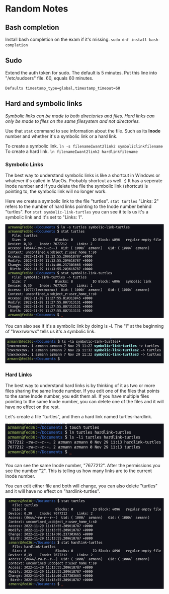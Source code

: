 # Random Notes

## Bash completion

Install bash completion on the exam if it's missing.
``sudo dnf install bash-completion``

## Sudo

Extend the auth token for sudo. The default is 5 minutes. Put this line into "/etc/sudoers" file. 60, equals 60 minutes.

``Defaults timestamp_type=global,timestamp_timeout=60``

## Hard and symbolic links

*Symbolic links can be made to both directories and files. Hard links can only be made to files on the same filesystem and not directories.*

Use that ``stat`` command to see information about the file. Such as its **Inode** number and whether it's a symbolic link or a hard link.

To create a symbolic link. ``ln -s filenameIwant2link2 symboliclinkfilename``
To create a hard link. ``ln filenameIwant2link2 hardlinkfilename``

### Symbolic Links ###
The best way to understand symbolic links is like a shortcut in Windows or whatever it's called in MacOs. Probably shortcut as well. :) It has a seperate Inode number and if you delete the file the symbolic link (shortcut) is pointing to, the symbolic link will no longer work.

Here we create a symbolic link to the file "turtles". ``stat turtles`` "Links: 2" refers to the number of hard links pointing to the Inode number behind "turtles". For ``stat symbolic-link-turtles`` you can see it tells us it's a symbolic link and it's set to "Links: 1".

![Symbolic Link](pictures/symbolic-link.png)

You can also see if it's a symbolic link by doing ls -l. The "l" at the beginning of "lrwxrwxrwx" tells us it's a symbolic link.

![symbolic link ls](pictures/ls-symbolic.png)

### Hard Links ###
The best way to understand hard links is by thinking of it as two or more files sharing the same Inode number. If you edit one of the files that points to the same Inode number, you edit them all. If you have multiple files pointing to the same Inode number, you can delete one of the files and it will have no effect on the rest.

Let's create a file "turtles", and then a hard link named turtles-hardlink.

![hardlinkvssymbolic](pictures/hardlinkvssymbolic.png)

You can see the same Inode number, "7677212". After the permissions you see the number "2". This is telling us how many links are to the current Inode number.

You can edit either file and both will change, you can also delete "turtles" and it will have no effect on "hardlink-turtles". 

![The Stat command](pictures/stat-command.png)
